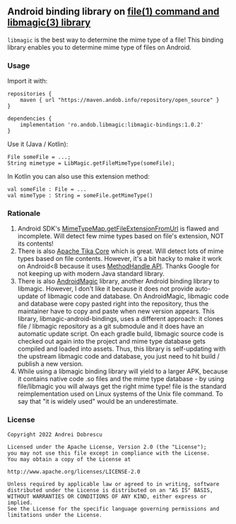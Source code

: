 ## Android binding library on [file(1) command and libmagic(3) library](https://github.com/file/file)

``libmagic`` is the best way to determine the mime type of a file! This binding library enables you to determine mime type of files on Android.

### Usage

Import it with:

```
repositories {
    maven { url "https://maven.andob.info/repository/open_source" }
}
```

```
dependencies {
    implementation 'ro.andob.libmagic:libmagic-bindings:1.0.2'
}
```

Use it (Java / Kotlin):

```
File someFile = ...;
String mimetype = LibMagic.getFileMimeType(someFile);
```

In Kotlin you can also use this extension method:

```
val someFile : File = ...
val mimeType : String = someFile.getMimeType()
```

### Rationale

1. Android SDK's [MimeTypeMap.getFileExtensionFromUrl](https://developer.android.com/reference/android/webkit/MimeTypeMap#getFileExtensionFromUrl(java.lang.String)) is flawed and incomplete. Will detect few mime types based on file's extension, NOT its contents!
2. There is also [Apache Tika Core](https://tika.apache.org/) which is great. Will detect lots of mime types based on file contents. However, it's a bit hacky to make it work on Android<8 because it uses [MethodHandle API](https://developer.android.com/reference/java/lang/invoke/MethodHandle). Thanks Google for not keeping up with modern Java standard library.
3. There is also [AndroidMagic](https://github.com/huzongyao/AndroidMagic) library, another Android binding library to libmagic. However, I don't like it because it does not provide auto-update of libmagic code and database. On AndroidMagic, libmagic code and database were copy pasted right into the repository, thus the maintainer have to copy and paste when new version appears. This library, libmagic-android-bindings, uses a different approach: it clones file / libmagic repository as a git submodule and it does have an automatic update script. On each gradle build, libmagic source code is checked out again into the project and mime type database gets compiled and loaded into assets. Thus, this library is self-updating with the upstream libmagic code and database, you just need to hit build / publish a new version.
4. While using a libmagic binding library will yield to a larger APK, because it contains native code .so files and the mime type database - by using file/libmagic you will always get the right mime type! file is the standard reimplementation used on Linux systems of the Unix file command. To say that "it is widely used" would be an underestimate.

### License

```
Copyright 2022 Andrei Dobrescu

Licensed under the Apache License, Version 2.0 (the "License");
you may not use this file except in compliance with the License.
You may obtain a copy of the License at

http://www.apache.org/licenses/LICENSE-2.0

Unless required by applicable law or agreed to in writing, software
distributed under the License is distributed on an "AS IS" BASIS,
WITHOUT WARRANTIES OR CONDITIONS OF ANY KIND, either express or implied.
See the License for the specific language governing permissions and
limitations under the License.
```

